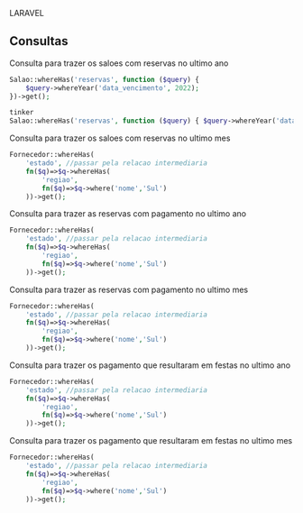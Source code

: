 LARAVEL

## Consultas

Consulta para trazer os saloes com reservas no ultimo ano
```php
Salao::whereHas('reservas', function ($query) {
    $query->whereYear('data_vencimento', 2022);
})->get();

```
```php
tinker
Salao::whereHas('reservas', function ($query) { $query->whereYear('data_vencimento', 2022); })->get();
```

Consulta para trazer os saloes com reservas no ultimo mes

```php
Fornecedor::whereHas(
    'estado', //passar pela relacao intermediaria
    fn($q)=>$q->whereHas(
        'regiao',
        fn($q)=>$q->where('nome','Sul')
    ))->get();
```
Consulta para trazer as reservas com pagamento no ultimo ano

```php
Fornecedor::whereHas(
    'estado', //passar pela relacao intermediaria
    fn($q)=>$q->whereHas(
        'regiao',
        fn($q)=>$q->where('nome','Sul')
    ))->get();
```

Consulta para trazer as reservas com pagamento no ultimo mes

```php
Fornecedor::whereHas(
    'estado', //passar pela relacao intermediaria
    fn($q)=>$q->whereHas(
        'regiao',
        fn($q)=>$q->where('nome','Sul')
    ))->get();
```

Consulta para trazer os pagamento que resultaram em festas no ultimo ano

```php
Fornecedor::whereHas(
    'estado', //passar pela relacao intermediaria
    fn($q)=>$q->whereHas(
        'regiao',
        fn($q)=>$q->where('nome','Sul')
    ))->get();
```

Consulta para trazer os pagamento que resultaram em festas no ultimo mes

```php
Fornecedor::whereHas(
    'estado', //passar pela relacao intermediaria
    fn($q)=>$q->whereHas(
        'regiao',
        fn($q)=>$q->where('nome','Sul')
    ))->get();
```
